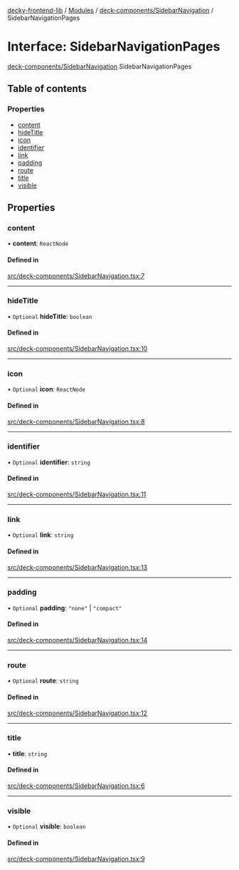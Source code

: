 [decky-frontend-lib](../README.md) / [Modules](../modules.md) / [deck-components/SidebarNavigation](../modules/deck_components_SidebarNavigation.md) / SidebarNavigationPages

# Interface: SidebarNavigationPages

[deck-components/SidebarNavigation](../modules/deck_components_SidebarNavigation.md).SidebarNavigationPages

## Table of contents

### Properties

- [content](deck_components_SidebarNavigation.SidebarNavigationPages.md#content)
- [hideTitle](deck_components_SidebarNavigation.SidebarNavigationPages.md#hidetitle)
- [icon](deck_components_SidebarNavigation.SidebarNavigationPages.md#icon)
- [identifier](deck_components_SidebarNavigation.SidebarNavigationPages.md#identifier)
- [link](deck_components_SidebarNavigation.SidebarNavigationPages.md#link)
- [padding](deck_components_SidebarNavigation.SidebarNavigationPages.md#padding)
- [route](deck_components_SidebarNavigation.SidebarNavigationPages.md#route)
- [title](deck_components_SidebarNavigation.SidebarNavigationPages.md#title)
- [visible](deck_components_SidebarNavigation.SidebarNavigationPages.md#visible)

## Properties

### content

• **content**: `ReactNode`

#### Defined in

[src/deck-components/SidebarNavigation.tsx:7](https://github.com/SteamDeckHomebrew/decky-frontend-lib/blob/0f205e8/src/deck-components/SidebarNavigation.tsx#L7)

___

### hideTitle

• `Optional` **hideTitle**: `boolean`

#### Defined in

[src/deck-components/SidebarNavigation.tsx:10](https://github.com/SteamDeckHomebrew/decky-frontend-lib/blob/0f205e8/src/deck-components/SidebarNavigation.tsx#L10)

___

### icon

• `Optional` **icon**: `ReactNode`

#### Defined in

[src/deck-components/SidebarNavigation.tsx:8](https://github.com/SteamDeckHomebrew/decky-frontend-lib/blob/0f205e8/src/deck-components/SidebarNavigation.tsx#L8)

___

### identifier

• `Optional` **identifier**: `string`

#### Defined in

[src/deck-components/SidebarNavigation.tsx:11](https://github.com/SteamDeckHomebrew/decky-frontend-lib/blob/0f205e8/src/deck-components/SidebarNavigation.tsx#L11)

___

### link

• `Optional` **link**: `string`

#### Defined in

[src/deck-components/SidebarNavigation.tsx:13](https://github.com/SteamDeckHomebrew/decky-frontend-lib/blob/0f205e8/src/deck-components/SidebarNavigation.tsx#L13)

___

### padding

• `Optional` **padding**: ``"none"`` \| ``"compact"``

#### Defined in

[src/deck-components/SidebarNavigation.tsx:14](https://github.com/SteamDeckHomebrew/decky-frontend-lib/blob/0f205e8/src/deck-components/SidebarNavigation.tsx#L14)

___

### route

• `Optional` **route**: `string`

#### Defined in

[src/deck-components/SidebarNavigation.tsx:12](https://github.com/SteamDeckHomebrew/decky-frontend-lib/blob/0f205e8/src/deck-components/SidebarNavigation.tsx#L12)

___

### title

• **title**: `string`

#### Defined in

[src/deck-components/SidebarNavigation.tsx:6](https://github.com/SteamDeckHomebrew/decky-frontend-lib/blob/0f205e8/src/deck-components/SidebarNavigation.tsx#L6)

___

### visible

• `Optional` **visible**: `boolean`

#### Defined in

[src/deck-components/SidebarNavigation.tsx:9](https://github.com/SteamDeckHomebrew/decky-frontend-lib/blob/0f205e8/src/deck-components/SidebarNavigation.tsx#L9)
